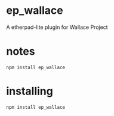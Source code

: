 ep_wallace
=======

A etherpad-lite plugin for Wallace Project

# notes
    npm install ep_wallace

# installing
    npm install ep_wallace
